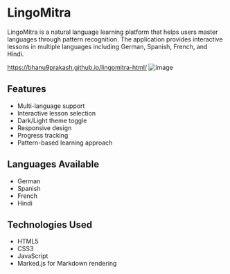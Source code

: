 
# LingoMitra

LingoMitra is a natural language learning platform that helps users master languages through pattern recognition. The application provides interactive lessons in multiple languages including German, Spanish, French, and Hindi.

https://bhanu9prakash.github.io/lingomitra-html/
![image](https://github.com/user-attachments/assets/88c279b7-1f21-4761-ae28-df6d36bee784)



## Features

- Multi-language support
- Interactive lesson selection
- Dark/Light theme toggle
- Responsive design
- Progress tracking
- Pattern-based learning approach

## Languages Available

- German
- Spanish
- French
- Hindi

## Technologies Used

- HTML5
- CSS3
- JavaScript
- Marked.js for Markdown rendering
